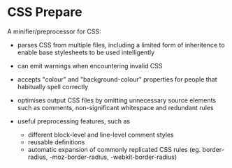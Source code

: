 CSS Prepare
===========

A minifier/preprocessor for CSS:

*   parses CSS from multiple files, including a limited form of inheritence
    to enable base stylesheets to be used intelligently

*   can emit warnings when encountering invalid CSS

*   accepts "colour" and "background-colour" properties for people that
    habitually spell correctly

*   optimises output CSS files by omitting unnecessary source elements such
    as comments, non-significant whitespace and redundant rules

*   useful preprocessing features, such as
    
    *   different block-level and line-level comment styles
    *   reusable definitions
    *   automatic expansion of commonly replicated CSS rules
        (eg. border-radius, -moz-border-radius, -webkit-border-radius)
